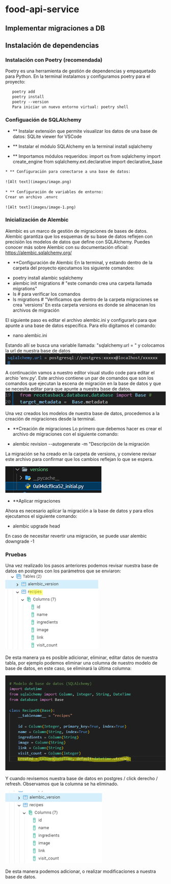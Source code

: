 # food-api-service
## Implementar migraciones a DB


## **Instalación de dependencias**
### **Instalación con Poetry (recomendada)**
  Poetry es una herramienta de gestión de dependencias  y empaquetado para Python.
  En la terminal instalamos y configuramos poetry para el proyecto:
  ~~~
     poetry add
     poetry install
     poetry --version
     Para iniciar un nuevo entorno virtual: poetry shell 
  ~~~
 ### **Configuación de  SQLAlchemy**
   
   * ** Instalar extensión que permite visualizar los datos de una base de datos:
        SQLite viewer for VSCode

   * ** Instalar el módulo SQLAlchemy en la terminal
        install sqlalchemy
  
   * ** Importamos módulos requeridos: 
    import os
    from sqlalchemy import create_engine
    from sqlalchemy.ext.declarative import declarative_base

    * ** Configuración para conectarse a una base de datos:

    ![Alt text](images/image.png)

    * ** Configuración de variables de entorno:
    Crear un archivo .envrc 

    ![Alt text](images/image-1.png)
  
### **Inicialización de Alembic**

  Alembic es un marco de gestión de migraciones de bases de datos. Alembic garantiza que los esquemas de su base de datos reflejen con precisión los modelos de datos que define con SQLAlchemy. Puedes conocer más sobre Alembic con su documentación oficial:
  https://alembic.sqlalchemy.org/

  * **Configuración de Alembic
    En la terminal, y estando dentro de la carpeta del proyecto ejecutamos los siguiente comandos:
  
  - poetry install alambic sqlalchemy
  - alembic init migrations # "este comando crea una carpeta llamada migrations"
  - ls # para verificar los comandos 
  - ls migrations # "Verificamos que dentro de la carpeta migraciones se crea 'versions'
   En esta carpeta versions es donde se almacenan los archivos de migración 

   El siguiente paso es editar el archivo alembic.ini y configurarlo para que apunte a una
   base de datos específica. Para ello digitamos el comando:
   - nano alembic.ini

   Estando allí se busca una variable llamada: "sqlalchemy.url = " y colocamos la url de nuestra base de datos
   ![Alt text](images/image-2.png)

   A continuación vamos a nuestro editor visual studio code para editar el archio 'env.py'. 
   Este archivo contiene un par de comandos que son los comandos que ejecutan la escena de 
   migración en la base de datos y que se necesita editar para que apunte a nuestra base de datos.
   ![Alt text](images/image-4.png)

Una vez creados los modelos de nuestra base de datos, procedemos a la creación de migraciones desde la terminal.


  * **Creación de migraciones
  Lo primero que debemos hacer es crear el archivo de migraciones con el siguiente comando:
  - alembic revision --autogenerate -m "Descripción de la migración

  La migración se ha creado en la carpeta de versions,  y conviene revisar este archivo
  para confirmar que los cambios reflejan lo que se espera.
 
![Alt text](images/image-3.png)

  * **Aplicar migraciones
  
Ahora es necesario aplicar la migración a la base de datos y para ellos ejecutamos el siguiente comando:
- alembic upgrade head

En caso de necesitar revertir una migración, se puede usar alembic downgrade -1

### **Pruebas**

Una vez realizado los pasos anteriores podemos revisar nuestra base de datos en postgres con los parámetros que se enviaron:
![Alt text](images/image-5.png)

De esta manera ya es posible adicionar, eliminar, editar datos de nuestra tabla, por ejemplo podemos eliminar una columna
de nuestro modelo de base de datos, en este caso, se eliminará la última columna:

![Alt text](images/image-6.png)

Y cuando revisemos nuestra base de datos en postgres / click derecho / refresh. 
Observamos que la columna se ha eliminado.

![Alt text](images/image-7.png)

De esta manera podemos adicionar, o realizar modificaciones a nuestra base de datos.








